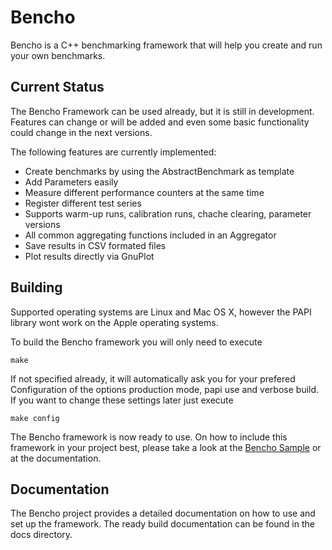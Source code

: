 # Bencho

Bencho is a C++ benchmarking framework that will help you create and run your own benchmarks.

## Current Status

The Bencho Framework can be used already, but it is still in development. Features can change or will be added and even some basic functionality could change in the next versions. 

The following features are currently implemented:

  * Create benchmarks by using the AbstractBenchmark as template
  * Add Parameters easily
  * Measure different performance counters at the same time
  * Register different test series
  * Supports warm-up runs, calibration runs, chache clearing, parameter versions
  * All common aggregating functions included in an Aggregator
  * Save results in CSV formated files
  * Plot results directly via GnuPlot
  
## Building

Supported operating systems are Linux and Mac OS X, however the PAPI library wont work on the Apple operating systems.

To build the Bencho framework you will only need to execute 

	make

If not specified already, it will automatically ask you for your prefered Configuration of the options production mode, papi use and verbose build. If you want to change these settings later just execute

	make config

The Bencho framework is now ready to use. On how to include this framework in your project best, please take a look at the [Bencho Sample](https://github.com/schwald/benchosample) or at the documentation.

## Documentation

The Bencho project provides a detailed documentation on how to use and set up the framework. The ready build documentation can be found in the docs directory.